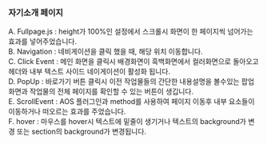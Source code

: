 <h3>자기소개 페이지</h3>

A. Fullpage.js : height가 100%인 설정에서 스크롤시 화면이 한 페이지씩 넘어가는 효과를 넣어주었습니다. <br>
B. Navigation : 네비게이션을 클릭 했을 때, 해당 위치 이동합니다. <br>
C. Click Event : 메인 화면을 클릭시 배경화면이 흑백화면에서 컬러화면으로 돌아오고 헤더와 내부 텍스트 사이드 네이게이션이 활성화 됩니다. <br>
D. PopUp : 바로가기 버튼 클릭시 이전 작업물들의 간단한 내용설명을 볼수있는 팝업화면과 작업물의 전체 페이지를 확인할 수 있는 버튼이 생깁니다.<br>
E. ScrollEvent : AOS 플러그인과 method를 사용하여 페이지 이동후 내부 요소들이 이동하거나 떠오르는 효과를 주었습니다.<br>
F. hover : 마우스를 hover시 텍스트에 밑줄이 생기거나 텍스트의 background가 변경 또는 section의 background가 변경됩니다. <br>
